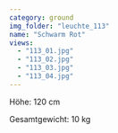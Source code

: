 ```yaml
---
category: ground
img_folder: "leuchte_113"
name: "Schwarm Rot"
views:
  - "113_01.jpg"
  - "113_02.jpg"
  - "113_03.jpg"
  - "113_04.jpg"
---
```


Höhe: 120 cm

Gesamtgewicht: 10 kg
